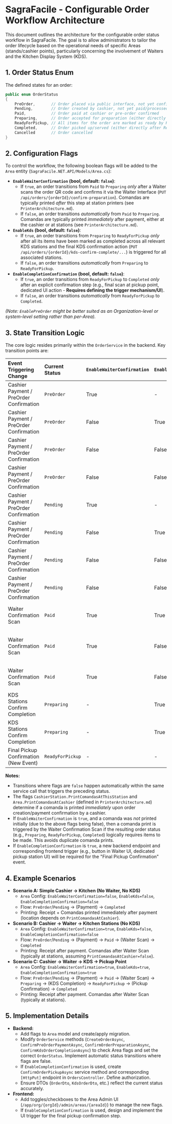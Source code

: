# SagraFacile - Configurable Order Workflow Architecture

This document outlines the architecture for the configurable order status workflow in SagraFacile. The goal is to allow administrators to tailor the order lifecycle based on the operational needs of specific Areas (stands/cashier points), particularly concerning the involvement of Waiters and the Kitchen Display System (KDS).

## 1. Order Status Enum

The defined states for an order:

```csharp
public enum OrderStatus
{
    PreOrder,       // Order placed via public interface, not yet confirmed/paid
    Pending,        // Order created by cashier, not yet paid/processed (Less used now, primarily transitions to Paid)
    Paid,           // Order paid at cashier or pre-order confirmed
    Preparing,      // Order accepted for preparation (either directly after Paid or after Waiter confirmation)
    ReadyForPickup, // All items for the order are marked as ready by KDS stations (or skipped if KDS not enabled)
    Completed,      // Order picked up/served (either directly after ReadyForPickup or after explicit confirmation)
    Cancelled       // Order cancelled
}
```

## 2. Configuration Flags

To control the workflow, the following boolean flags will be added to the `Area` entity (`SagraFacile.NET.API/Models/Area.cs`):

*   **`EnableWaiterConfirmation` (bool, default: `false`)**:
    *   If `true`, an order transitions from `Paid` to `Preparing` *only* after a Waiter scans the order QR code and confirms it via the Waiter Interface (`PUT /api/orders/{orderId}/confirm-preparation`). Comandas are typically printed *after* this step at station printers (see `PrinterArchitecture.md`).
    *   If `false`, an order transitions *automatically* from `Paid` to `Preparing`. Comandas are typically printed *immediately* after payment, either at the cashier or at stations (see `PrinterArchitecture.md`).
*   **`EnableKds` (bool, default: `false`)**:
    *   If `true`, an order transitions from `Preparing` to `ReadyForPickup` *only* after all its items have been marked as completed across all relevant KDS stations and the final KDS confirmation action (`PUT /api/orders/{orderId}/kds-confirm-complete/...`) is triggered for all associated stations.
    *   If `false`, an order transitions *automatically* from `Preparing` to `ReadyForPickup`.
*   **`EnableCompletionConfirmation` (bool, default: `false`)**:
    *   If `true`, an order transitions from `ReadyForPickup` to `Completed` *only* after an explicit confirmation step (e.g., final scan at pickup point, dedicated UI action - **Requires defining the trigger mechanism/UI**).
    *   If `false`, an order transitions *automatically* from `ReadyForPickup` to `Completed`.

*(Note: `EnablePreOrder` might be better suited as an Organization-level or system-level setting rather than per-Area).*

## 3. State Transition Logic

The core logic resides primarily within the `OrderService` in the backend. Key transition points are:

| Event Triggering Change                 | Current Status | `EnableWaiterConfirmation` | `EnableKds` | `EnableCompletionConfirmation` | Next Status      | Print Action Triggered (See `PrinterArchitecture.md`)                     |
| :-------------------------------------- | :------------- | :------------------------- | :---------- | :----------------------------- | :--------------- | :---------------------------------------------------------------------- |
| Cashier Payment / PreOrder Confirmation | `PreOrder`     | True                       | -           | -                              | `Paid`           | `Receipt`. `Comanda` (If `Station.PrintComandasAtThisStation` or `Area.PrintComandasAtCashier` is true). |
| Cashier Payment / PreOrder Confirmation | `PreOrder`     | False                      | True        | -                              | `Preparing`      | `Receipt`. `Comanda` (If `Station.PrintComandasAtThisStation` or `Area.PrintComandasAtCashier` is true). |
| Cashier Payment / PreOrder Confirmation | `PreOrder`     | False                      | False       | True                           | `ReadyForPickup` | `Receipt`. `Comanda` (If `Station.PrintComandasAtThisStation` or `Area.PrintComandasAtCashier` is true). |
| Cashier Payment / PreOrder Confirmation | `PreOrder`     | False                      | False       | False                          | `Completed`      | `Receipt`. `Comanda` (If `Station.PrintComandasAtThisStation` or `Area.PrintComandasAtCashier` is true). |
| Cashier Payment / PreOrder Confirmation | `Pending`      | True                       | -           | -                              | `Paid`           | `Receipt`. `Comanda` (If `Station.PrintComandasAtThisStation` or `Area.PrintComandasAtCashier` is true). |
| Cashier Payment / PreOrder Confirmation | `Pending`      | False                      | True        | -                              | `Preparing`      | `Receipt`. `Comanda` (If `Station.PrintComandasAtThisStation` or `Area.PrintComandasAtCashier` is true). |
| Cashier Payment / PreOrder Confirmation | `Pending`      | False                      | False       | True                           | `ReadyForPickup` | `Receipt`. `Comanda` (If `Station.PrintComandasAtThisStation` or `Area.PrintComandasAtCashier` is true). |
| Cashier Payment / PreOrder Confirmation | `Pending`      | False                      | False       | False                          | `Completed`      | `Receipt`. `Comanda` (If `Station.PrintComandasAtThisStation` or `Area.PrintComandasAtCashier` is true). |
| Waiter Confirmation Scan                | `Paid`         | True                       | True        | -                              | `Preparing`      | `Comanda` (If not already printed at creation/payment AND workflow now requires it for `Preparing` status via category/station assignment). |
| Waiter Confirmation Scan                | `Paid`         | True                       | False       | True                           | `ReadyForPickup` | `Comanda` (If not already printed at creation/payment AND workflow now requires it for `ReadyForPickup` status via category/station assignment). |
| Waiter Confirmation Scan                | `Paid`         | True                       | False       | False                          | `Completed`      | `Comanda` (If not already printed at creation/payment AND workflow now requires it for `Completed` status via category/station assignment). |
| KDS Stations Confirm Completion         | `Preparing`    | -                          | True        | True                           | `ReadyForPickup` | *None*                                                                  |
| KDS Stations Confirm Completion         | `Preparing`    | -                          | True        | False                          | `Completed`      | *None*                                                                  |
| Final Pickup Confirmation (New Event)   | `ReadyForPickup` | -                          | -           | True                           | `Completed`      | *None*                                                                  |

**Notes:**

*   Transitions where flags are `false` happen automatically within the same service call that triggers the preceding status.
*   The flags `CashierStation.PrintComandasAtThisStation` and `Area.PrintComandasAtCashier` (defined in `PrinterArchitecture.md`) determine if a comanda is printed *immediately* upon order creation/payment confirmation by a cashier. 
*   If `EnableWaiterConfirmation` is `true`, and a comanda was *not* printed initially (due to the above flags being false), then a comanda print is triggered by the Waiter Confirmation Scan if the resulting order status (e.g., `Preparing`, `ReadyForPickup`, `Completed`) logically requires items to be made. This avoids duplicate comanda prints.
*   If `EnableCompletionConfirmation` is `true`, a new backend endpoint and corresponding frontend trigger (e.g., button in Waiter UI, dedicated pickup station UI) will be required for the "Final Pickup Confirmation" event.

## 4. Example Scenarios

*   **Scenario A: Simple Cashier -> Kitchen (No Waiter, No KDS)**
    *   `Area` Config: `EnableWaiterConfirmation=false`, `EnableKds=false`, `EnableCompletionConfirmation=false`
    *   Flow: `PreOrder`/`Pending` -> (Payment) -> `Completed`
    *   Printing: Receipt + Comandas printed immediately after payment (location depends on `PrintComandasAtCashier`).
*   **Scenario B: Cashier -> Waiter -> Kitchen Stations (No KDS)**
    *   `Area` Config: `EnableWaiterConfirmation=true`, `EnableKds=false`, `EnableCompletionConfirmation=false`
    *   Flow: `PreOrder`/`Pending` -> (Payment) -> `Paid` -> (Waiter Scan) -> `Completed`
    *   Printing: Receipt after payment. Comandas after Waiter Scan (typically at stations, assuming `PrintComandasAtCashier=false`).
*   **Scenario C: Cashier -> Waiter -> KDS -> Pickup Point**
    *   `Area` Config: `EnableWaiterConfirmation=true`, `EnableKds=true`, `EnableCompletionConfirmation=true`
    *   Flow: `PreOrder`/`Pending` -> (Payment) -> `Paid` -> (Waiter Scan) -> `Preparing` -> (KDS Completion) -> `ReadyForPickup` -> (Pickup Confirmation) -> `Completed`
    *   Printing: Receipt after payment. Comandas after Waiter Scan (typically at stations).

## 5. Implementation Details

*   **Backend:**
    *   Add flags to `Area` model and create/apply migration.
    *   Modify `OrderService` methods (`CreateOrderAsync`, `ConfirmPreOrderPaymentAsync`, `ConfirmOrderPreparationAsync`, `ConfirmKdsOrderCompletionAsync`) to check Area flags and set the correct `OrderStatus`. Implement automatic status transitions where flags are false.
    *   If `EnableCompletionConfirmation` is used, create `ConfirmOrderPickupAsync` service method and corresponding `[HttpPut]` endpoint in `OrdersController`. Define authorization.
    *   Ensure DTOs (`OrderDto`, `KdsOrderDto`, etc.) reflect the current status accurately.
*   **Frontend:**
    *   Add toggles/checkboxes to the Area Admin UI (`/app/org/{orgId}/admin/areas/{areaId}`) to manage the new flags.
    *   If `EnableCompletionConfirmation` is used, design and implement the UI trigger for the final pickup confirmation step.
